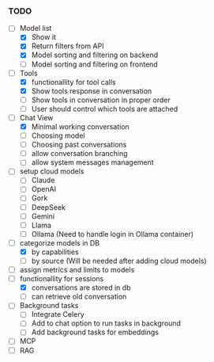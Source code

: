 ### TODO
- [ ] Model list
    - [x] Show it
    - [x] Return filters from API
    - [x] Model sorting and filtering on backend
    - [ ] Model sorting and filtering on frontend
- [ ] Tools
    - [x] functionallity for tool calls
    - [x] Show tools response in conversation
    - [ ] Show tools in conversation in proper order
    - [ ] User should control which tools are attached
- [ ] Chat View
    - [x] Minimal working conversation
    - [ ] Choosing model
    - [ ] Choosing past conversations
    - [ ] allow conversation branching
    - [ ] allow system messages management
- [ ] setup cloud models
    - [ ] Claude
    - [ ] OpenAI
    - [ ] Gork
    - [ ] DeepSeek
    - [ ] Gemini
    - [ ] Llama
    - [ ] Ollama (Need to handle login in Ollama container)
- [ ] categorize models in DB
    - [x] by capabilities
    - [ ] by source (Will be needed after adding cloud models)
- [ ] assign metrics and limits to models
- [ ] functionallity for sessions
    - [x] conversations are stored in db
    - [ ] can retrieve old conversation
- [ ] Background tasks
    - [ ] Integrate Celery
    - [ ] Add to chat option to run tasks in background
    - [ ] Add background tasks for embeddings
- [ ] MCP
- [ ] RAG
